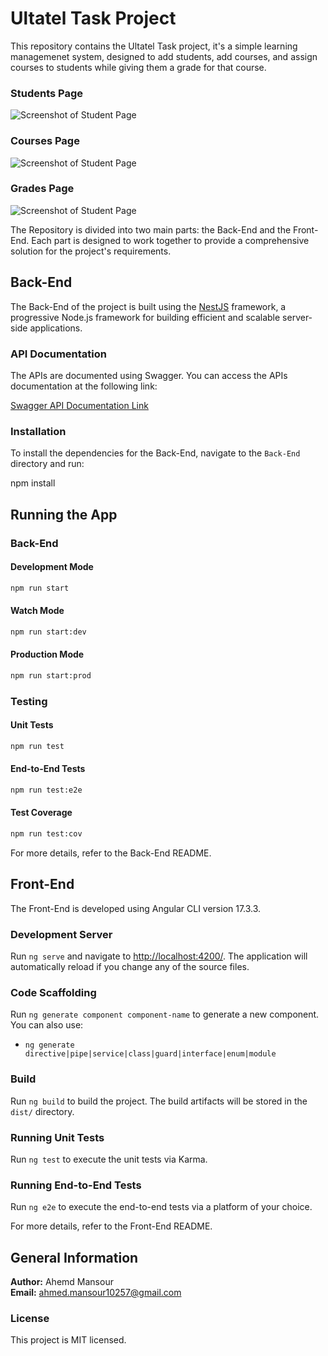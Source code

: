 # Ultatel Task Project

This repository contains the Ultatel Task project, it's a simple learning managemenet system, designed to add students, add courses, and assign courses to students while giving them a grade for that course.

### Students Page

![Screenshot of Student Page](https://res.cloudinary.com/dh7osyxvl/image/upload/v1718920885/Ultatel/1852b421-5d0b-450c-ad0e-8b9acaac17f6.png)

### Courses Page

![Screenshot of Student Page](https://res.cloudinary.com/dh7osyxvl/image/upload/v1718920990/Ultatel/cc700961-d984-4fb0-8017-f5396234ac97.png)

### Grades Page

![Screenshot of Student Page](https://res.cloudinary.com/dh7osyxvl/image/upload/v1718921086/Ultatel/935764d5-fe16-4909-8204-f6b88e2637f7.png)

The Repository is divided into two main parts: the Back-End and the Front-End. Each part is designed to work together to provide a comprehensive solution for the project's requirements.

## Back-End

The Back-End of the project is built using the [NestJS](https://nestjs.com/) framework, a progressive Node.js framework for building efficient and scalable server-side applications.

### API Documentation

The APIs are documented using Swagger. You can access the APIs documentation at the following link:

[Swagger API Documentation Link](https://ultatel-task-production-6661.up.railway.app/api)

### Installation

To install the dependencies for the Back-End, navigate to the `Back-End` directory and run:

npm install

## Running the App

### Back-End

#### Development Mode

```sh
npm run start
```

#### Watch Mode

```sh
npm run start:dev
```

#### Production Mode

```sh
npm run start:prod
```

### Testing

#### Unit Tests

```sh
npm run test
```

#### End-to-End Tests

```sh
npm run test:e2e
```

#### Test Coverage

```sh
npm run test:cov
```

For more details, refer to the Back-End README.

## Front-End

The Front-End is developed using Angular CLI version 17.3.3.

### Development Server

Run `ng serve` and navigate to [http://localhost:4200/](http://localhost:4200/). The application will automatically reload if you change any of the source files.

### Code Scaffolding

Run `ng generate component component-name` to generate a new component. You can also use:

- `ng generate directive|pipe|service|class|guard|interface|enum|module`

### Build

Run `ng build` to build the project. The build artifacts will be stored in the `dist/` directory.

### Running Unit Tests

Run `ng test` to execute the unit tests via Karma.

### Running End-to-End Tests

Run `ng e2e` to execute the end-to-end tests via a platform of your choice.

For more details, refer to the Front-End README.

## General Information

**Author:** Ahemd Mansour  
**Email:** [ahmed.mansour10257@gmail.com](ahmed.mansour10257@gmail.com)

### License

This project is MIT licensed.
